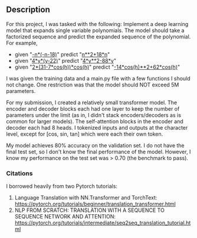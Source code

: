 ## Description
For this project, I was tasked with the following: Implement a deep learning model that expands single variable polynomials. The model should take a factorized sequence and predict the expanded sequence of the polynomial. For example,
- given "<ins>-n*(-n-18)</ins>" predict "<ins>n**2+18*n</ins>"
- given "<ins>4\*y\*(y-22)</ins>" predict "<ins>4\*y\*\*2-88\*y</ins>"
- given "<ins>2\*(31-7\*cos(h))\*cos(h)</ins>" predict "<ins>-14\*cos(h)\*\*2+62\*cos(h)</ins>"

I was given the training data and a main.py file with a few functions I should not change. One restriction was that the model should NOT exceed 5M parameters.

For my submission, I created a relatively small transformer model. The encoder and decoder blocks each had one layer to keep the number of parameters under the limit (as in, I didn't stack encoders/decoders as is common for larger models). The self-attention blocks in the encoder and decoder each had 8 heads. I tokenized inputs and outputs at the character level, except for [cos, sin, tan] which were each their own token.

My model achieves 80% accuracy on the validation set. I do not have the final test set, so I don't know the final performance of the model. However, I know my performance on the test set was > 0.70 (the benchmark to pass).

### Citations

I borrowed heavily from two Pytorch tutorials:
1. Language Translation with NN.Transformer and TorchText: https://pytorch.org/tutorials/beginner/translation_transformer.html
2. NLP FROM SCRATCH: TRANSLATION WITH A SEQUENCE TO SEQUENCE NETWORK AND ATTENTION: https://pytorch.org/tutorials/intermediate/seq2seq_translation_tutorial.html
